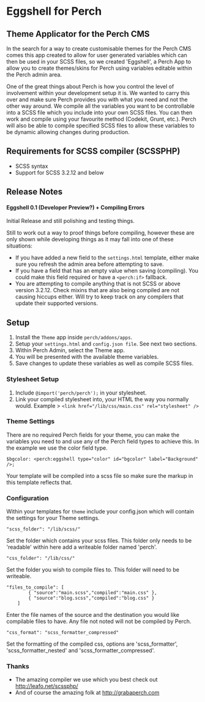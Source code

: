 # Eggshell for Perch
## Theme Applicator for the Perch CMS

In the search for a way to create customisable themes for the Perch CMS comes this app created to allow for user generated variables which can then be used in your SCSS files, so we created 'Eggshell', a Perch App to allow you to create themes/skins for Perch using variables editable within the Perch admin area.

One of the great things about Perch is how you control the level of involvement within your development setup it is. We wanted to carry this over and make sure Perch provides you with what you need and not the other way around. We compile all the variables you want to be controllable into a SCSS file which you include into your own SCSS files. You can then work and compile using your favourite method (Codekit, Grunt, etc.). Perch will also be able to compile specified SCSS files to allow these variables to be dynamic allowing changes during production. 

## Requirements for SCSS compiler (SCSSPHP)
- SCSS syntax
- Support for SCSS 3.2.12 and below

## Release Notes

#### Eggshell 0.1 (Developer Preview?) + Compiling Errors
Initial Release and still polishing and testing things. 

Still to work out a way to proof things before compiling, however these are only shown while developing things as it may fall into one of these situations:
- If you have added a new field to the `settings.html` template, either make sure you refresh the admin area before attempting to save. 
- If you have a field that has an empty value when saving (compiling). You could make this field required or have a `<perch:if>` fallback.
- You are attempting to compile anything that is not SCSS or above version 3.2.12. Check mixins that are also being compiled are not causing hiccups either. Will try to keep track on any compilers that update their supported versions.

## Setup
1. Install the `Theme` app inside `perch/addons/apps`. 
4. Setup your `settings.html` and `config.json file`. See next two sections.
5. Within Perch Admin, select the Theme app. 
6. You will be presented with the available theme variables.
7. Save changes to update these variables as well as compile SCSS files.

### Stylesheet Setup
1. Include `@import('perch/perch');` in your stylesheet.
2. Link your compiled stylesheet into, your HTML the way you normally would. Example > `<link href="/lib/css/main.css" rel="stylesheet" />` 

### Theme Settings
There are no required Perch fields for your theme, you can make the variables you need to and use any of the Perch field types to achieve this. In the example we use the color field type.
```
$bgcolor: <perch:eggshell type="color" id="bgcolor" label="Background" />;
```
Your template will be compiled into a scss file so make sure the markup in this template reflects that.

### Configuration
Within your templates for `theme` include your config.json which will contain the settings for your Theme settings.

```
"scss_folder": "/lib/scss/"
```
Set the folder which contains your scss files. This folder only needs to be 'readable' within here add a writeable folder named 'perch'.

```
"css_folder": "/lib/css/"
```
Set the folder you wish to compile files to. This folder will need to be writeable.

```
"files_to_compile": [
		{ "source":"main.scss","compiled":"main.css" },
		{ "source":"blog.scss","compiled":"blog.css" }
	]
```
Enter the file names of the source and the destination you would like compilable files to have. Any file not noted will not be compiled by Perch.

```
"css_format": "scss_formatter_compressed"
```
Set the formatting of the compiled css, options are 'scss_formatter', 'scss_formatter_nested' and 'scss_formatter_compressed'.

### Thanks

- The amazing compiler we use which you best check out http://leafo.net/scssphp/ 
- And of course the amazing folk at http://grabaperch.com
